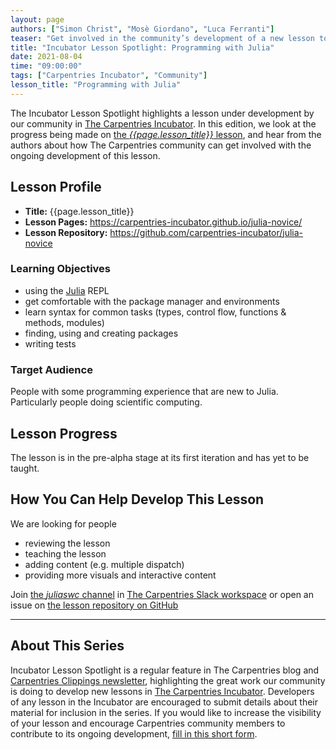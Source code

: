 ```yaml
---
layout: page
authors: ["Simon Christ", "Mosè Giordano", "Luca Ferranti"]
teaser: "Get involved in the community’s development of a new lesson to teach Julia to novices."
title: "Incubator Lesson Spotlight: Programming with Julia"
date: 2021-08-04
time: "09:00:00"
tags: ["Carpentries Incubator", "Community"]
lesson_title: "Programming with Julia"
---
```


The Incubator Lesson Spotlight highlights a lesson under development by our community in [The Carpentries Incubator][incubator]. In this edition, we look at the progress being made on [the _{{page.lesson_title}}_ lesson][lesson-pages], and hear from the authors about how The Carpentries community can get involved with the ongoing development of this lesson.

## Lesson Profile

* **Title:** {{page.lesson_title}}
* **Lesson Pages:** https://carpentries-incubator.github.io/julia-novice/
* **Lesson Repository:** https://github.com/carpentries-incubator/julia-novice

### Learning Objectives

* using the [Julia](https://julialang.org/) REPL
* get comfortable with the package manager and environments
* learn syntax for common tasks (types, control flow, functions & methods, modules)
* finding, using and creating packages
* writing tests

### Target Audience

People with some programming experience that are new to Julia. Particularly people doing scientific computing.

## Lesson Progress

The lesson is in the pre-alpha stage at its first iteration and has yet to be taught.

## How You Can Help Develop This Lesson

We are looking for people
 * reviewing the lesson
 * teaching the lesson
 * adding content (e.g. multiple dispatch)
 * providing more visuals and interactive content

Join [the _juliaswc_ channel](https://swcarpentry.slack.com/archives/CBJ8C7NE6) in [The Carpentries Slack workspace](https://swc-slack-invite.herokuapp.com/) or open an issue on [the lesson repository on GitHub](https://github.com/carpentries-incubator/julia-novice)

------

## About This Series

Incubator Lesson Spotlight is a regular feature in The Carpentries blog and [Carpentries Clippings newsletter][newsletter], highlighting the great work our community is doing to develop new lessons in [The Carpentries Incubator][incubator]. Developers of any lesson in the Incubator are encouraged to submit details about their material for inclusion in the series. If you would like to increase the visibility of your lesson and encourage Carpentries community members to contribute to its ongoing development, [fill in this short form][ils-form].

<!-- link references -->
[ils-form]: https://forms.gle/cCuLATAEomfdFejs9
[incubator]: https://github.com/carpentries-incubator/
[lesson-pages]: https://carpentries-incubator.github.io/julia-novice/
[newsletter]: https://carpentries.org/newsletter/
